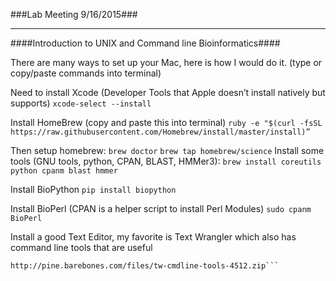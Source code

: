 ###Lab Meeting 9/16/2015###

___
####Introduction to UNIX and Command line Bioinformatics####

There are many ways to set up your Mac, here is how I would do it. (type or copy/paste commands into terminal)

Need to install Xcode (Developer Tools that Apple doesn’t install natively but supports)
```xcode-select --install```

Install HomeBrew (copy and paste this into terminal)
```ruby -e "$(curl -fsSL https://raw.githubusercontent.com/Homebrew/install/master/install)”```

Then setup homebrew:
	`brew doctor`
	`brew tap homebrew/science`
Install some tools (GNU tools, python, CPAN, BLAST, HMMer3):
	`brew install coreutils python cpanm blast hmmer`

Install BioPython
`pip install biopython`

Install BioPerl (CPAN is a helper script to install Perl Modules)
`sudo cpanm BioPerl`

Install a good Text Editor, my favorite is Text Wrangler which also has command line tools that are useful
```https://s3.amazonaws.com/BBSW-download/TextWrangler_4.5.12.dmg
http://pine.barebones.com/files/tw-cmdline-tools-4512.zip```
